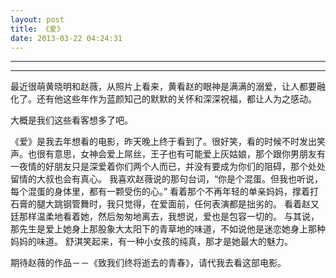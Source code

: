 ```yaml
---
layout: post
title: 《爱》
date: 2013-03-22 04:24:31
---
```


<meta http-equiv='Content-Type' content='text/html; charset=utf-8' />

---

---

最近很萌黄晓明和赵薇，从照片上看来，黄看赵的眼神是满满的溺爱，让人都要融化了。还有他这些年作为蓝颜知己的默默的关怀和深深祝福，都让人为之感动。

大概是我们这些看客想多了吧。


《爱》是我去年想看的电影，昨天晚上终于看到了。很好笑，看的时候不时发出笑声。也很有意思，女神会爱上屌丝，王子也有可能爱上灰姑娘，那个跟你男朋友有一夜情的好朋友只是深爱着你们两个人而已，并没有要成为你们的阻碍，那个处处留情的大叔也会有真心。
我喜欢赵薇说的那句台词，“你是个混蛋。但我也听说，每个混蛋的身体里，都有一颗受伤的心。”
看着那个不再年轻的单亲妈妈，撑着打石膏的腿大跳钢管舞时，我只觉得，在爱面前，任何表演都是拙劣的。
看着赵又廷那样温柔地看着她，然后匆匆地离去，我想说，爱也是包容一切的。
与其说，那先生是爱上她身上那股象大太阳下的青草地的味道，不如说他是迷恋她身上那种妈妈的味道。
舒淇笑起来，有一种小女孩的纯真，那才是她最大的魅力。

期待赵薇的作品－－《致我们终将逝去的青春》，请代我去看这部电影。


